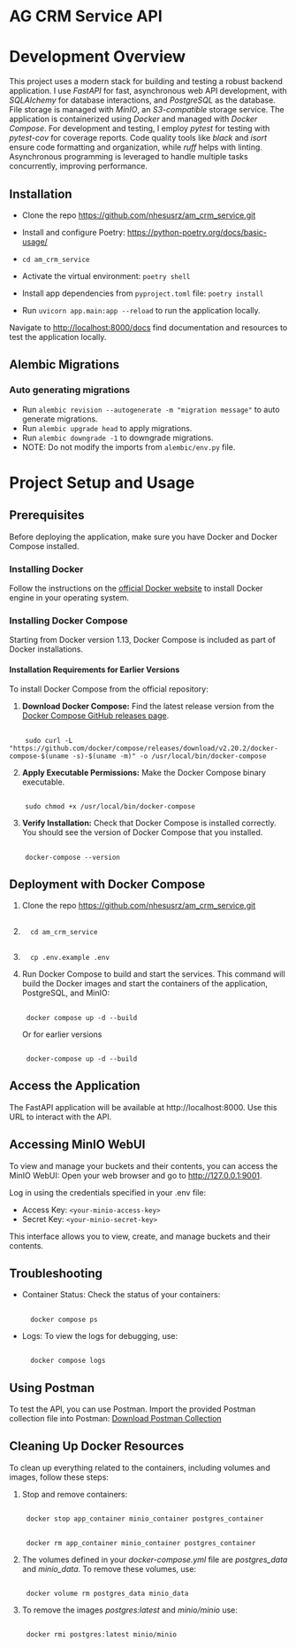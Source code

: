 # AG CRM Service API

# Development Overview

This project uses a modern stack for building and testing a robust backend application. I use _FastAPI_ for fast, asynchronous web API development, with _SQLAlchemy_ for database interactions, and _PostgreSQL_ as the database. File storage is managed with _MinIO_, an _S3-compatible_ storage service. The application is containerized using _Docker_ and managed with _Docker Compose_. For development and testing, I employ _pytest_ for testing with _pytest-cov_ for coverage reports. Code quality tools like _black_ and _isort_ ensure code formatting and organization, while _ruff_ helps with linting. Asynchronous programming is leveraged to handle multiple tasks concurrently, improving performance.

## Installation

- Clone the repo <https://github.com/nhesusrz/am_crm_service.git>

- Install and configure Poetry: <https://python-poetry.org/docs/basic-usage/>
- `cd am_crm_service`
- Activate the virtual environment: `poetry shell`
- Install app dependencies from `pyproject.toml` file: `poetry install`
- Run `uvicorn app.main:app --reload`  to run the application locally.

Navigate to <http://localhost:8000/docs> find documentation and resources to test the application locally.

## Alembic Migrations

### Auto generating migrations

- Run `alembic revision --autogenerate -m "migration message"` to auto generate migrations.
- Run `alembic upgrade head` to apply migrations.
- Run `alembic downgrade -1` to downgrade migrations.
- NOTE: Do not modify the imports from `alembic/env.py` file.

# Project Setup and Usage

## Prerequisites
Before deploying the application, make sure you have Docker and Docker Compose installed.

### Installing Docker

Follow the instructions on the [official Docker website](https://docs.docker.com/engine/install/) to install Docker engine in your operating system.

### Installing Docker Compose

Starting from Docker version 1.13, Docker Compose is included as part of Docker installations.

#### Installation Requirements for Earlier Versions

To install Docker Compose from the official repository:

1. **Download Docker Compose:** Find the latest release version from the [Docker Compose GitHub releases page](https://github.com/docker/compose/releases).
##
        sudo curl -L "https://github.com/docker/compose/releases/download/v2.20.2/docker-compose-$(uname -s)-$(uname -m)" -o /usr/local/bin/docker-compose

2. **Apply Executable Permissions:** Make the Docker Compose binary executable.
##
        sudo chmod +x /usr/local/bin/docker-compose

3. **Verify Installation:** Check that Docker Compose is installed correctly. You should see the version of Docker Compose that you installed.
##
        docker-compose --version

## Deployment with Docker Compose

1. Clone the repo <https://github.com/nhesusrz/am_crm_service.git>
2. ##
         cd am_crm_service
3. ##
         cp .env.example .env
4. Run Docker Compose to build and start the services. This command will build the Docker images and start the containers of the application, PostgreSQL, and MinIO:
    ##
        docker compose up -d --build
    Or for earlier versions
    ##
        docker-compose up -d --build

## Access the Application
The FastAPI application will be available at http://localhost:8000. Use this URL to interact with the API.

## Accessing MinIO WebUI

To view and manage your buckets and their contents, you can access the MinIO WebUI:
Open your web browser and go to http://127.0.0.1:9001.

Log in using the credentials specified in your .env file:
* Access Key: `<your-minio-access-key>`
* Secret Key: `<your-minio-secret-key>`

This interface allows you to view, create, and manage buckets and their contents.

## Troubleshooting

- Container Status: Check the status of your containers:
    ##
        docker compose ps
- Logs: To view the logs for debugging, use:
    ##
        docker compose logs


## Using Postman

To test the API, you can use Postman. Import the provided Postman collection file into Postman: [Download Postman Collection](https://github.com/user-attachments/files/16822519/AM_CRM_SERVICE.postman_collection.json)

## Cleaning Up Docker Resources

To clean up everything related to the containers, including volumes and images, follow these steps:

1. Stop and remove containers:
    ##
        docker stop app_container minio_container postgres_container
    ##
        docker rm app_container minio_container postgres_container
2. The volumes defined in your _docker-compose.yml_ file are _postgres_data_ and _minio_data_. To remove these volumes, use:
    ##
        docker volume rm postgres_data minio_data
3. To remove the images _postgres:latest_ and _minio/minio_ use:
    ##
        docker rmi postgres:latest minio/minio
